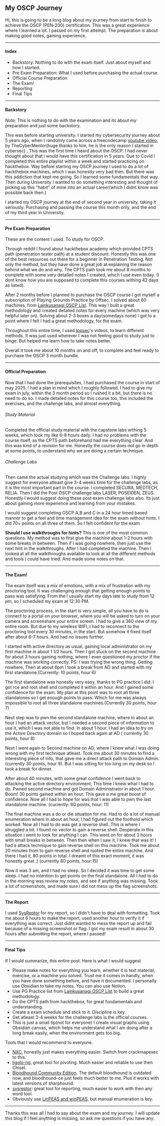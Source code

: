 ## My OSCP Journey

Hi, this is going to be a long blog about my journey from start to finish to achieve the OSCP (PEN-200) certification. 
This was a great experience where I learned a lot. I passed on my first attempt. The preparation is about making good notes, gaining experience. 

---
#### Index
- Backstory: Nothing to do with the exam itself. Just about myself and how I started.
- Pre Exam Preparation: What I used before purchasing the actual course.
- Official Course Preparation
- The Exam!
- Reporting
- Final Tips

---
#### Backstory
_Note:_ This is nothing to do with the examination and its about my preparation and just some backstory.

This was before starting university. I started my cybersecurity journey about 5 years ago, when I randomly came across a freecodecamp [youtube video](https://youtu.be/3Kq1MIfTWCE?si=LzMnP8Z5wA8tOtUg), by TheCyberMentor(huge thanks to him, he is the only reason I started in cybersec) . This was the first time I heard about the OSCP. I had never thought about that i would have this certification in 5 years. Due to Covid I completed this entire playlist within a week and started practicing on hackthebox.
Way before starting my OSCP journey I used to do a lot of hackthebox machines, which I was honestly very bad then. But there was this addiction that kept me going. So I learned some fundamentals that way.
Then during University I wanted to do something interesting and thought of picking up this "habit" of mine into an actual career(which I didnt know was possible back then.)

I started my OSCP journey at the end of second year in university, taking it seriously. Purchasing and passing the course this month only, and the end of my third year in University.


---
#### Pre Exam Preparation
These are the content I used. To study for OSCP. 

 Through reddit I found about hackthebox academy  which provided CPTS path (penetration tester path) at a student discount. Honestly this was one of the best resources out there for a beginner in Penetration Testing. Not only the method, but they have done a great job at explaining the reason behind what we do and why. The CPTS path took me about 8 months to complete with some very detailed notes I created, which I use even today. (I dont know how you are supposed to complete this courses withing 42 days as listed).

After 2 months before I planned to purchase the OSCP course I got myself a subscription of Playing Grounds Practice by Offsec. I solved about 60 machines, from [Lainkusanagi OSCP List](https://docs.google.com/spreadsheets/d/18weuz_Eeynr6sXFQ87Cd5F0slOj9Z6rt/edit?usp=sharing&ouid=114202580042651295472&rtpof=true&sd=true). This way I built a great methodology and created detailed notes for every machine (which was very helpful later on). Solving about 2-3 boxes a day(somedays none) I got to a point where I felt I had a great methodology, for the exam.

Throughout this entire time, I used [Ippsec](https://www.youtube.com/channel/UCa6eh7gCkpPo5XXUDfygQQA)'s videos, to learn different methods. It was just used wherever I was not feeling good to study just to binge. But helped me learn how to take notes better.

Overall it took me about 10 months on and off, to complete and feel ready to purchase the OSCP 3 month bundle.

---
#### Official Preparation
Now that I had done the prerequisites, I had purchased the course in start of may 2025. I had a plan in mind which I roughly followed. I had to give my exam in july, within the 3 month period so I rushed it a bit, but there is no need to do so.
I made detailed notes for this course too, this included the exercises, and the challenge labs, and almost everything.


###### Study Material
 Completed the official study material with the capstone labs withing 5 weeks, which took my like 6-8 hours daily. I had no problems with the course itself, as the CPTS path beforehand had me everything clear. And this was kind of a revision for me. Honestly the course does not go in depth at some points, to understand why we are doing a certain technique. 

###### Challenge Labs
Then came the actual studying which was the Challenge labs. I highly suggest for everyone atleast give 3-4 weeks time for the challenge labs, as it is the most important part in the course. I completed SECURA, MEDTECH, RELIA.
Then I did the Post OSCP challenge labs LASER, POSEIDEN, ZEUS. Honestly I would suggest doing these post exam challenge labs also. Its just about gaining more experience and learning from your mistakes.

I would suggest completing OSCP A,B and C in a 24 hour timed based manner to  get a feel and time management idea for the exam without hints. I did 70+ points on all three of them. So I felt confident for the exam

**Should I use walkthroughs for hints?**
This is one of the most common questions. My method was to first give the machine about 1-2 hours with some breaks in between. Then if I was going nowhere, then just use the next hint in the walkthroughs.
After I had completed the machine. Then I looked at all the walkthroughs available to look at all the different methods and tools I could have tried. And made some notes on that. 

---
#### The Exam!
The exam itself was a mix of emotions, with a mix of frustration with my proctoring tool. It was challenging enough that getting enough points to pass was satisfying. From the 
I usually start my days late to study from 12 pm, so I scheduled my exam at 12:30 PM.

The proctoring process, in the start is very simple, all you have to do is connect to a portal on your browser, where you will be asked to turn on your camera and screenshare your entire screen. I had to give a 360 view of my entire room. But due to my wireless WIFI, I had to reconnect to the proctoring tool every 30 minutes, in the start. But somehow it fixed itself after about 6-7 hours. And had no issues further.

I started with active directory as usual, gaining local administrator on my first machine in about 1 1/2 hours. Then I got stuck on the second machine for about 3 hours gaining nothing, where I even questioned my proctor if the machine was working correctly. PS: I was trying the wrong thing. Getting nowhere, Then at about 6pm I took a break from AD and started with my first standalone.(Currently: 10 points, hour 6)

The first standalone was honestly very easy, thanks to PG practice I did. I got rce and root shell and completed it within an hour. And I gained some confidence for the exam. My plan at this point was to root all three standalones so I get enough points to pass. Which for me was always impossible to root all three standalone machines.(Currently 30 points, hour 7)

Next step was to pwn the second standalone machine, where in about an hour I had an attack vector, but I needed a second piece of information to use it, which I was not able to find. In about 1 hour. I had an idea to try on the Active Directory domain so I hoped back again at AD ( currently 30 points, hour 8)

Next I went again to Second machine on AD, where I knew what I was doing wrong with my first technique atleast. Took me about 30 minutes to find a interesting piece of info, that gave me a direct attack path to Domain Admin. (currently 30 points, hour 9). But I was sitting for too long on my desk so I took a break for dinner.

After about 40 minutes, with some great confidence I went back to attacking the active directory environment, This time I knew what I had to do. Pwned second machine and got Domain Administrator in about 1 hour. Boom! 30 points gained within an hour. This gave a me great boost of confidence. Now all I had to hope for was that I was able to pwn the last standalone machine. (currently: 60 points, hour: 11)

The final machine was a do or die situation for me. Had to do a lot of manual enumeration where in about an hour, I had figured out the foothold which  worked. Now all I had to do was get a reverse shell. This is where I struggled a bit. I found no vector to gain a reverse shell. Desperate in this situation i went to look for anything I can. This went on for about 3 hours with small breaks in between. Then then when I saw it, I knew that was it! I had a attack technique to gain reverse shell on this machine. Took me about 20 minutes from to gain reverse shell and rooted the entire machine. And there I had it, 80 points in total. I dreamt of this exact moment, it was honestly great :) (currently 80 points, hour:15)

Now it was 3 am, and I had no sleep. So I decided it was time to get some sleep. I had no intention to get points on the final standalone. All I had to do in the morning was review my notes, and see if anything was missing. Took a lot of screenshots, and made sure I did not mess up the flag screenshots. 

---
#### The Report
I used [SysReptor](https://docs.sysreptor.com/) for my report, so I didn't  have to deal with formatting. Took me about 6 hours to make the report, used another hour to verify it if everything was correct. Just didnt wanted to mess the report up and fail because of a missing screenshot or flag. I got my exam result in about 30 hours after submitting the report, where I passed!

---
#### Final Tips
If I would summarize, this entire post. Here is what I would suggest
- Please make notes for everything you learn, whether it is text material, exercise, or a machine you solved. Trust me it comes in handly, when you have done something before, and have it documented. I personally use Obsidian to take my notes. You can also use Notion.
- Use PG Practice list from  [Lainkusanagi OSCP List](https://docs.google.com/spreadsheets/d/18weuz_Eeynr6sXFQ87Cd5F0slOj9Z6rt/edit?usp=sharing&ouid=114202580042651295472&rtpof=true&sd=true) to build a great methodology.
- Do the CPTS path from hackthebox, for great fundamentals and understanding.
- Create a exam schedule and stick to it. Discipline is key.
- Get atleast 3-4 weeks for the challenge labs is the official courses.
- This is just a small tip(not for everyone) I create visual graphs using Obsidian canvas, which helps me understand what I am doing after a long break easily, when the environment gets too big.

Tools that I would recommend to everyone.
- [NXC](https://www.netexec.wiki/), honestly just makes everything easier. Switch from crackmapexec to this.
- [ligolo-ng](https://github.com/nicocha30/ligolo-ng), great tool for pivoting. Much easier and reliable to use then Chisel.
- [Bloodhound Community Edition](https://github.com/SpecterOps/BloodHound). The default bloodhound is outdated now, and bloodhound-ce just feels much better to me. Plus it works with latest versions of sharphound.
- [sysreptor](https://docs.sysreptor.com/): great tool for reporting, much easier to work with then any word tool.
- Obviously use [LinPEAS and winPEAS](https://github.com/peass-ng/PEASS-ng), but manual enumeration is key.

---

Thanks this was all I had to say about the exam and my journey. I will update this blog if I feel anything is missing, so ask me questions if you have any.

